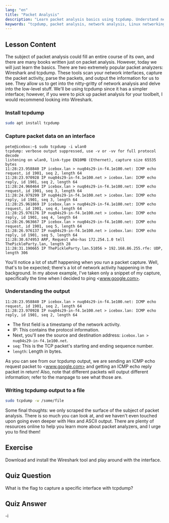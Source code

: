 ```yaml
---
lang: "en"
title: "Packet Analysis"
description: "Learn packet analysis basics using tcpdump. Understand network traffic, capture data, and interpret output with this beginner-friendly Linux guide."
keywords: "tcpdump, packet analysis, network analysis, Linux networking, beginner tutorial, Wireshark, Linux commands, network traffic"
---
```


## Lesson Content

The subject of packet analysis could fill an entire course of its own, and there are many books written just on packet analysis. However, today we will just learn the basics. There are two extremely popular packet analyzers: Wireshark and tcpdump. These tools scan your network interfaces, capture the packet activity, parse the packets, and output the information for us to see. They allow us to get into the nitty-gritty of network analysis and delve into the low-level stuff. We'll be using tcpdump since it has a simpler interface; however, if you were to pick up packet analysis for your toolbelt, I would recommend looking into Wireshark.

### Install tcpdump

```bash
sudo apt install tcpdump
```

### Capture packet data on an interface

```plaintext
pete@icebox:~$ sudo tcpdump -i wlan0
tcpdump: verbose output suppressed, use -v or -vv for full protocol decode
listening on wlan0, link-type EN10MB (Ethernet), capture size 65535 bytes
11:28:23.958840 IP icebox.lan > nuq04s29-in-f4.1e100.net: ICMP echo request, id 1901, seq 2, length 64
11:28:23.970928 IP nuq04s29-in-f4.1e100.net > icebox.lan: ICMP echo reply, id 1901, seq 2, length 64
11:28:24.960464 IP icebox.lan > nuq04s29-in-f4.1e100.net: ICMP echo request, id 1901, seq 3, length 64
11:28:24.979299 IP nuq04s29-in-f4.1e100.net > icebox.lan: ICMP echo reply, id 1901, seq 3, length 64
11:28:25.961869 IP icebox.lan > nuq04s29-in-f4.1e100.net: ICMP echo request, id 1901, seq 4, length 64
11:28:25.976176 IP nuq04s29-in-f4.1e100.net > icebox.lan: ICMP echo reply, id 1901, seq 4, length 64
11:28:26.963667 IP icebox.lan > nuq04s29-in-f4.1e100.net: ICMP echo request, id 1901, seq 5, length 64
11:28:26.976137 IP nuq04s29-in-f4.1e100.net > icebox.lan: ICMP echo reply, id 1901, seq 5, length 64
11:28:30.674953 ARP, Request who-has 172.254.1.0 tell ThePickleParty.lan, length 28
11:28:31.190665 IP ThePickleParty.lan.51056 > 192.168.86.255.rfe: UDP, length 306
```

You'll notice a lot of stuff happening when you run a packet capture. Well, that's to be expected; there's a lot of network activity happening in the background. In my above example, I've taken only a snippet of my capture, specifically the time when I decided to ping <www.google.com>.

### Understanding the output

```plaintext
11:28:23.958840 IP icebox.lan > nuq04s29-in-f4.1e100.net: ICMP echo request, id 1901, seq 2, length 64
11:28:23.970928 IP nuq04s29-in-f4.1e100.net > icebox.lan: ICMP echo reply, id 1901, seq 2, length 64
```

- The first field is a timestamp of the network activity.
- IP: This contains the protocol information.
- Next, you'll see the source and destination address: `icebox.lan > nuq04s29-in-f4.1e100.net`.
- `seq`: This is the TCP packet's starting and ending sequence number.
- `length`: Length in bytes.

As you can see from our tcpdump output, we are sending an ICMP echo request packet to <www.google.com> and getting an ICMP echo reply packet in return! Also, note that different packets will output different information; refer to the manpage to see what those are.

### Writing tcpdump output to a file

```bash
sudo tcpdump -w /some/file
```

Some final thoughts: we only scraped the surface of the subject of packet analysis. There is so much you can look at, and we haven't even touched upon going even deeper with Hex and ASCII output. There are plenty of resources online to help you learn more about packet analyzers, and I urge you to find them!

## Exercise

Download and install the Wireshark tool and play around with the interface.

## Quiz Question

What is the flag to capture a specific interface with tcpdump?

## Quiz Answer

-i
